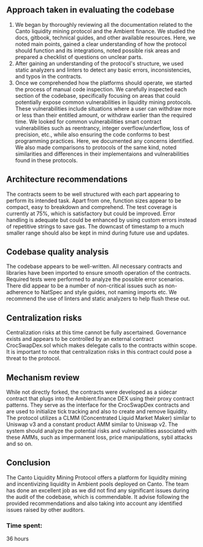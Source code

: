 ## **Approach taken in evaluating the codebase**
1. We began by thoroughly reviewing all the documentation related to the Canto liquidity mining protocol and the Ambient finance. We studied the docs, gitbook, technical guides, and other available resources. Here, we noted main points, gained a clear understanding of how the protocol should function and its integrations, noted possible risk areas and prepared a checklist of questions on unclear parts.  
2. After gaining an understanding of the protocol's structure, we used static analyzers and linters to detect any basic errors, inconsistencies, and typos in the contracts.
3. Once we comprehended how the platforms should operate, we started the process of manual code inspection. We carefully inspected each section of the codebase, specifically focusing on areas that could potentially expose common vulnerabilities in liquidity mining protocols. These vulnerabilities include situations where a user can withdraw more or less than their entitled amount, or withdraw earlier than the required time. We looked for common vulnerabilities smart contract vulnerabilities such as reentrancy, integer overflow/underflow, loss of precision, etc., while also ensuring the code conforms to best programming practices. Here, we documented any concerns identified. We also made comparisons to protocols of the same kind, noted similarities and differences in their implementaions and vulnerabilities found in these protocols.
## **Architecture recommendations**
The contracts seem to be well structured with each part appearing to perform its intended task. Apart from one, function sizes appear to be compact, easy to breakdown and comprehend. The test coverage is currently at 75%, which is satisfactory but could be improved. Error handling is adequate but could be enhanced by using custom errors instead of repetitive strings to save gas. The downcast of timestamp to a much smaller range should also be kept in mind during future use and updates.
## **Codebase quality analysis**
The codebase appears to be well-written. All necessary contracts and libraries have been imported to ensure smooth operation of the contracts. Required tests were performed to analyze the possible error scenarios. There did appear to be a number of non-critical issues such as non-adherence to NatSpec and style guides, not naming imports etc. We recommend the use of linters and static analyzers to help flush these out.
## **Centralization risks**
Centralization risks at this time cannot be fully ascertained. Governance exists and appears to be controlled by an external contract CrocSwapDex.sol which makes delegate calls to the contracts within scope. It is important to note that centralization risks in this contract could pose a threat to the protocol.
## **Mechanism review**
While not directly forked, the contracts were developed as a sidecar contract that plugs into the Ambient.finance DEX using their proxy contract patterns. They serve as the interface for the CrocSwapDex contracts and are used to initialize tick tracking and also to create and remove liquidity.  The protocol utilizes a CLMM (Concentrated Liquid Market Maker) similar to Uniswap v3 and a constant product AMM similar to Uniswap v2.  The system should analyze the potential risks and vulnerabilities associated with these AMMs, such as impermanent loss, price manipulations, sybil attacks and so on.
## **Conclusion**

The Canto Liquidity Mining Protocol offers a platform for liquidity mining and incentivizing liquidity in Ambient pools deployed on Canto. The team has done an excellent job as we did not find any significant issues during the audit of the codebase, which is commendable. It advise following the provided recommendations and also taking into account any identified issues raised by other auditors.



### Time spent:
36 hours